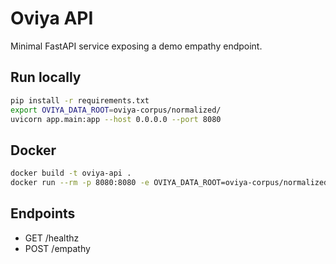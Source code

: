 # Oviya API

Minimal FastAPI service exposing a demo empathy endpoint.

## Run locally

```bash
pip install -r requirements.txt
export OVIYA_DATA_ROOT=oviya-corpus/normalized/
uvicorn app.main:app --host 0.0.0.0 --port 8080
```

## Docker

```bash
docker build -t oviya-api .
docker run --rm -p 8080:8080 -e OVIYA_DATA_ROOT=oviya-corpus/normalized/ oviya-api
```

## Endpoints
- GET /healthz
- POST /empathy







